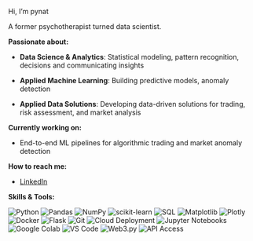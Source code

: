 Hi, I’m pynat

A former psychotherapist turned data scientist. 

**Passionate about:**  
- **Data Science & Analytics**: Statistical modeling, pattern recognition, decisions and communicating insights
- **Applied Machine Learning**: Building predictive models, anomaly detection
- **Applied Data Solutions**: Developing data-driven solutions for trading, risk assessment, and market analysis

  <p>
    
**Currently working on:**
* End-to-end ML pipelines for algorithmic trading and market anomaly detection
<p>



 
**How to reach me:**  
- [LinkedIn](https://www.linkedin.com/in/nl-data)
<p>
 

**Skills & Tools:**  
  
<p>
<!-- Data Science & ML -->
 <img src="https://img.shields.io/badge/Python-%233776AB.svg?style=flat&logo=python&logoColor=white" alt="Python" />
<img src="https://img.shields.io/badge/Pandas-%23150458.svg?style=flat&logo=pandas&logoColor=white" alt="Pandas" />
<img src="https://img.shields.io/badge/NumPy-%23013243.svg?style=flat&logo=numpy&logoColor=white" alt="NumPy" />
<img src="https://img.shields.io/badge/scikit--learn-%23F7931E.svg?style=flat&logo=scikit-learn&logoColor=white" alt="scikit-learn" />
<img src="https://img.shields.io/badge/SQL-%2300748F.svg?style=flat&logo=postgresql&logoColor=white" alt="SQL" />
<img src="https://img.shields.io/badge/Matplotlib-%230C5D9D.svg?style=flat&logo=matplotlib&logoColor=white" alt="Matplotlib" />
<img src="https://img.shields.io/badge/Plotly-%23040D21.svg?style=flat&logo=plotly&logoColor=white" alt="Plotly" />

<!-- DevOps & Infrastructure -->
<img src="https://img.shields.io/badge/Docker-%230db7ed.svg?style=flat&logo=docker&logoColor=white" alt="Docker" />
<img src="https://img.shields.io/badge/Flask-%23000000.svg?style=flat&logo=flask&logoColor=white" alt="Flask" />
<img src="https://img.shields.io/badge/Git-%23F05032.svg?style=flat&logo=git&logoColor=white" alt="Git" />
<img src="https://img.shields.io/badge/Cloud%20Deployment-%23009688.svg?style=flat&logo=cloudflare&logoColor=white" alt="Cloud Deployment" />


<!-- IDEs & Notebooks -->
<img src="https://img.shields.io/badge/Jupyter-%23F37626.svg?style=flat&logo=jupyter&logoColor=white" alt="Jupyter Notebooks" />
<img src="https://img.shields.io/badge/Google%20Colab-%23F9AB00.svg?style=flat&logo=google-colab&logoColor=white" alt="Google Colab" />
<img src="https://img.shields.io/badge/VS%20Code-%23007ACC.svg?style=flat&logo=visual-studio-code&logoColor=white" alt="VS Code" />

<!-- Web3 (Optional if applicable) -->
<img src="https://img.shields.io/badge/Web3-%23040404.svg?style=flat&logo=ethereum&logoColor=white" alt="Web3.py" />
<img src="https://img.shields.io/badge/APIs-%23009688.svg?style=flat&logo=api&logoColor=white" alt="API Access" />


</p>
